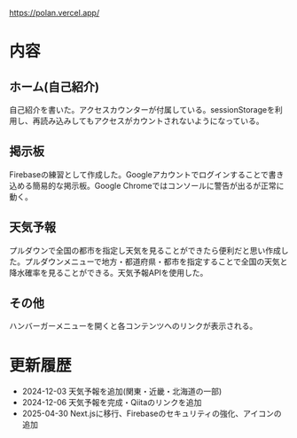https://polan.vercel.app/

# 内容

## ホーム(自己紹介)
自己紹介を書いた。アクセスカウンターが付属している。sessionStorageを利用し、再読み込みしてもアクセスがカウントされないようになっている。
## 掲示板
Firebaseの練習として作成した。Googleアカウントでログインすることで書き込める簡易的な掲示板。Google Chromeではコンソールに警告が出るが正常に動く。
## 天気予報
プルダウンで全国の都市を指定し天気を見ることができたら便利だと思い作成した。プルダウンメニューで地方・都道府県・都市を指定することで全国の天気と降水確率を見ることができる。天気予報APIを使用した。
## その他
ハンバーガーメニューを開くと各コンテンツへのリンクが表示される。

# 更新履歴

- 2024-12-03 天気予報を追加(関東・近畿・北海道の一部)
- 2024-12-06 天気予報を完成・Qiitaのリンクを追加
- 2025-04-30 Next.jsに移行、Firebaseのセキュリティの強化、アイコンの追加
